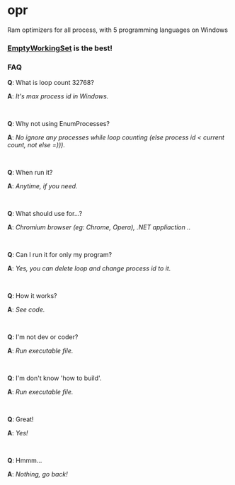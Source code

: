 # opr

Ram optimizers for all process, with 5 programming languages on Windows

### [__EmptyWorkingSet__](https://docs.microsoft.com/en-us/windows/desktop/api/psapi/nf-psapi-emptyworkingset) is the best!


### FAQ

__Q__: What is loop count 32768?

__A__: _It's max process id in Windows._

<br>

__Q__: Why not using EnumProcesses?

__A__: _No ignore any processes while loop counting (else process id < current count, not else =)))._

<br>

__Q__: When run it?

__A__: _Anytime, if you need._

<br>

__Q__: What should use for...?

__A__: _Chromium browser (eg: Chrome, Opera), .NET appliaction .._

<br>

__Q__: Can I run it for only my program?

__A__: _Yes, you can delete loop and change process id to it._

<br>

__Q__: How it works?

__A__: _See code._

<br>

__Q__: I'm not dev or coder?

__A__: _Run executable file._

<br>

__Q__: I'm don't know 'how to build'.

__A__: _Run executable file._

<br>

__Q__: Great!

__A__: _Yes!_

<br>

__Q__: Hmmm...

__A__: _Nothing, go back!_

